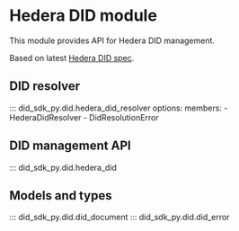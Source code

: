 # Hedera DID module

This module provides API for Hedera DID management.

Based on latest [Hedera DID spec](https://github.com/hashgraph/did-method/blob/master/hedera-did-method-specification.md).

## DID resolver

::: did_sdk_py.did.hedera_did_resolver
    options:
        members:
            - HederaDidResolver
            - DidResolutionError

## DID management API
::: did_sdk_py.did.hedera_did

## Models and types

::: did_sdk_py.did.did_document
::: did_sdk_py.did.did_error
